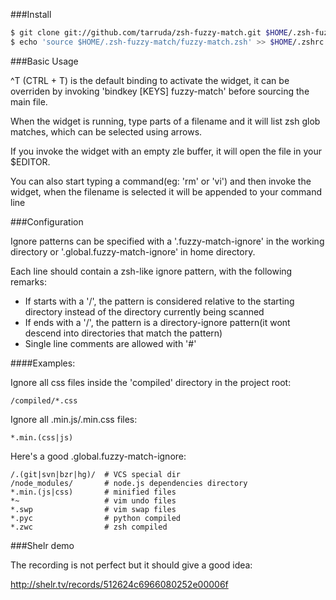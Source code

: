 ###Install

```zsh
$ git clone git://github.com/tarruda/zsh-fuzzy-match.git $HOME/.zsh-fuzzy-match
$ echo 'source $HOME/.zsh-fuzzy-match/fuzzy-match.zsh' >> $HOME/.zshrc
```

###Basic Usage

^T (CTRL + T) is the default binding to activate the widget, it can be overriden
by invoking 'bindkey [KEYS] fuzzy-match' before sourcing the main file.

When the widget is running, type parts of a filename and it will list zsh glob
matches, which can be selected using arrows.

If you invoke the widget with an empty zle buffer, it will open the file in your
$EDITOR.

You can also start typing a command(eg: 'rm' or 'vi') and then invoke the
widget, when the filename is selected it will be appended to your command line


###Configuration

Ignore patterns can be specified with a '.fuzzy-match-ignore' in the working
directory or '.global.fuzzy-match-ignore' in home directory.

Each line should contain a zsh-like ignore pattern, with the following remarks:

- If starts with a '/', the pattern is considered relative to the starting
  directory instead of the directory currently being scanned
- If ends with a '/', the pattern is a directory-ignore pattern(it wont descend
  into directories that match the pattern)
- Single line comments are allowed with '#'

####Examples:

Ignore all css files inside the 'compiled' directory in the project root:

```
/compiled/*.css
```

Ignore all .min.js/.min.css files:

```
*.min.(css|js)
```

Here's a good .global.fuzzy-match-ignore:

```
/.(git|svn|bzr|hg)/  # VCS special dir
/node_modules/       # node.js dependencies directory
*.min.(js|css)       # minified files
*~                   # vim undo files
*.swp                # vim swap files
*.pyc                # python compiled
*.zwc                # zsh compiled
```

###Shelr demo

The recording is not perfect but it should give a good idea:

http://shelr.tv/records/512624c6966080252e00006f
